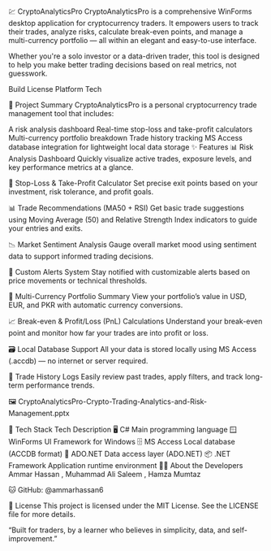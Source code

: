 💹 CryptoAnalyticsPro
CryptoAnalyticsPro is a comprehensive WinForms desktop application for cryptocurrency traders. It empowers users to track their trades, analyze risks, calculate break-even points, and manage a multi-currency portfolio — all within an elegant and easy-to-use interface.

Whether you're a solo investor or a data-driven trader, this tool is designed to help you make better trading decisions based on real metrics, not guesswork.

Build License Platform Tech

🧠 Project Summary
CryptoAnalyticsPro is a personal cryptocurrency trade management tool that includes:

A risk analysis dashboard
Real-time stop-loss and take-profit calculators
Multi-currency portfolio breakdown
Trade history tracking
MS Access database integration for lightweight local data storage
✨ Features
📊 Risk Analysis Dashboard Quickly visualize active trades, exposure levels, and key performance metrics at a glance.

🔐 Stop-Loss & Take-Profit Calculator Set precise exit points based on your investment, risk tolerance, and profit goals.

📊 Trade Recommendations (MA50 + RSI) Get basic trade suggestions using Moving Average (50) and Relative Strength Index indicators to guide your entries and exits.

📉 Market Sentiment Analysis Gauge overall market mood using sentiment data to support informed trading decisions.

🔔 Custom Alerts System Stay notified with customizable alerts based on price movements or technical thresholds.

💼 Multi-Currency Portfolio Summary View your portfolio’s value in USD, EUR, and PKR with automatic currency conversions.

📈 Break-even & Profit/Loss (PnL) Calculations Understand your break-even point and monitor how far your trades are into profit or loss.

🗃️ Local Database Support All your data is stored locally using MS Access (.accdb) — no internet or server required.

🧾 Trade History Logs Easily review past trades, apply filters, and track long-term performance trends.

🖼️
CryptoAnalyticsPro-Crypto-Trading-Analytics-and-Risk-Management.pptx

🧰 Tech Stack
Tech	Description
🖥️ C#	Main programming language
🪟 WinForms	UI Framework for Windows
🗄️ MS Access	Local database (ACCDB format)
🔌 ADO.NET	Data access layer (ADO.NET)
📦 .NET Framework	Application runtime environment
🙋‍♂️ About the Developers
Ammar Hassan , Muhammad Ali Saleem , Hamza Mumtaz

🐱 GitHub: @ammarhassan6

📄 License
This project is licensed under the MIT License. See the LICENSE file for more details.

“Built for traders, by a learner who believes in simplicity, data, and self-improvement.”
